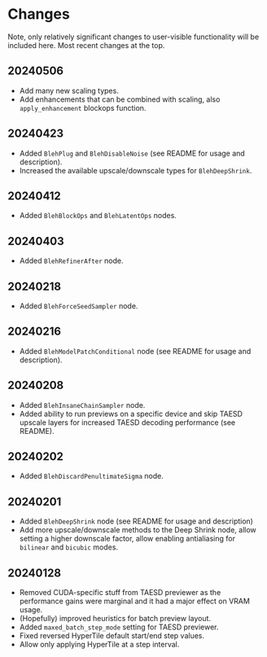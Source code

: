 # Changes

Note, only relatively significant changes to user-visible functionality will be included here. Most recent changes at the top.

## 20240506

* Add many new scaling types.
* Add enhancements that can be combined with scaling, also `apply_enhancement` blockops function.

## 20240423

* Added `BlehPlug` and `BlehDisableNoise` (see README for usage and description).
* Increased the available upscale/downscale types for `BlehDeepShrink`.

## 20240412

* Added `BlehBlockOps` and `BlehLatentOps` nodes.

## 20240403

* Added `BlehRefinerAfter` node.

## 20240218

* Added `BlehForceSeedSampler` node.

## 20240216

* Added `BlehModelPatchConditional` node (see README for usage and description).

## 20240208

* Added `BlehInsaneChainSampler` node.
* Added ability to run previews on a specific device and skip TAESD upscale layers for increased TAESD decoding performance (see README).

## 20240202

* Added `BlehDiscardPenultimateSigma` node.

## 20240201

* Added `BlehDeepShrink` node (see README for usage and description)
* Add more upscale/downscale methods to the Deep Shrink node, allow setting a higher downscale factor, allow enabling antialiasing for `bilinear` and `bicubic` modes.

## 20240128

* Removed CUDA-specific stuff from TAESD previewer as the performance gains were marginal and it had a major effect on VRAM usage.
* (Hopefully) improved heuristics for batch preview layout.
* Added `maxed_batch_step_mode` setting for TAESD previewer.
* Fixed reversed HyperTile default start/end step values.
* Allow only applying HyperTile at a step interval.
